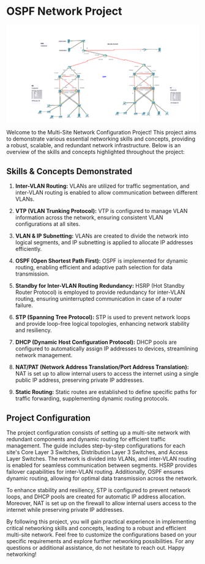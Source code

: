 # OSPF Network Project
![ospf-topology](ospf.png)

Welcome to the Multi-Site Network Configuration Project! This project aims to demonstrate various essential networking skills and concepts, providing a robust, scalable, and redundant network infrastructure. Below is an overview of the skills and concepts highlighted throughout the project:

## **Skills & Concepts Demonstrated**

1. **Inter-VLAN Routing:** VLANs are utilized for traffic segmentation, and inter-VLAN routing is enabled to allow communication between different VLANs.

2. **VTP (VLAN Trunking Protocol):** VTP is configured to manage VLAN information across the network, ensuring consistent VLAN configurations at all sites.

3. **VLAN & IP Subnetting:** VLANs are created to divide the network into logical segments, and IP subnetting is applied to allocate IP addresses efficiently.

4. **OSPF (Open Shortest Path First):** OSPF is implemented for dynamic routing, enabling efficient and adaptive path selection for data transmission.

5. **Standby for Inter-VLAN Routing Redundancy:** HSRP (Hot Standby Router Protocol) is employed to provide redundancy for inter-VLAN routing, ensuring uninterrupted communication in case of a router failure.

6. **STP (Spanning Tree Protocol):** STP is used to prevent network loops and provide loop-free logical topologies, enhancing network stability and resiliency.

7. **DHCP (Dynamic Host Configuration Protocol):** DHCP pools are configured to automatically assign IP addresses to devices, streamlining network management.

8. **NAT/PAT (Network Address Translation/Port Address Translation):** NAT is set up to allow internal users to access the internet using a single public IP address, preserving private IP addresses.

9. **Static Routing:** Static routes are established to define specific paths for traffic forwarding, supplementing dynamic routing protocols.

## **Project Configuration**

The project configuration consists of setting up a multi-site network with redundant components and dynamic routing for efficient traffic management. The guide includes step-by-step configurations for each site's Core Layer 3 Switches, Distribution Layer 3 Switches, and Access Layer Switches. The network is divided into VLANs, and inter-VLAN routing is enabled for seamless communication between segments. HSRP provides failover capabilities for inter-VLAN routing. Additionally, OSPF ensures dynamic routing, allowing for optimal data transmission across the network.

To enhance stability and resiliency, STP is configured to prevent network loops, and DHCP pools are created for automatic IP address allocation. Moreover, NAT is set up on the firewall to allow internal users access to the internet while preserving private IP addresses.

By following this project, you will gain practical experience in implementing critical networking skills and concepts, leading to a robust and efficient multi-site network. Feel free to customize the configurations based on your specific requirements and explore further networking possibilities. For any questions or additional assistance, do not hesitate to reach out. Happy networking!